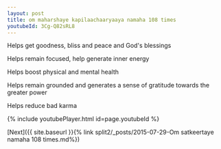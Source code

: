 ```yaml
---
layout: post
title: om maharshaye kapilaachaaryaaya namaha 108 times
youtubeId: 3Cg-Q82sRL8
---
```

 
 
Helps get goodness, bliss and peace and God's blessings
 
Helps remain focused, help generate inner energy 
 
Helps boost physical and mental health 
 
Helps remain grounded and generates a sense of gratitude towards the greater power 
 
Helps reduce bad karma
 
 
 
 


{% include youtubePlayer.html id=page.youtubeId %}
 
[Next]({{ site.baseurl }}{% link  split2/_posts/2015-07-29-Om satkeertaye namaha 108 times.md%})
 

